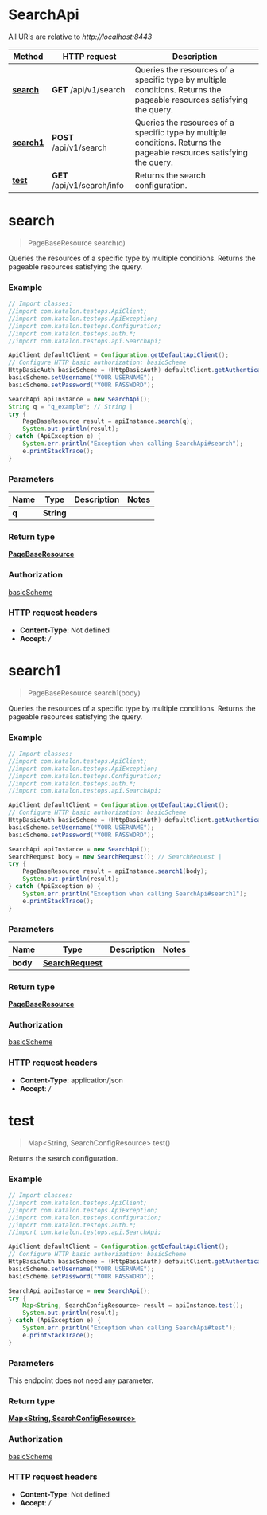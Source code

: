 # SearchApi

All URIs are relative to *http://localhost:8443*

Method | HTTP request | Description
------------- | ------------- | -------------
[**search**](SearchApi.md#search) | **GET** /api/v1/search | Queries the resources of a specific type by multiple conditions. Returns the pageable resources satisfying the query.
[**search1**](SearchApi.md#search1) | **POST** /api/v1/search | Queries the resources of a specific type by multiple conditions. Returns the pageable resources satisfying the query.
[**test**](SearchApi.md#test) | **GET** /api/v1/search/info | Returns the search configuration.

<a name="search"></a>
# **search**
> PageBaseResource search(q)

Queries the resources of a specific type by multiple conditions. Returns the pageable resources satisfying the query.

### Example
```java
// Import classes:
//import com.katalon.testops.ApiClient;
//import com.katalon.testops.ApiException;
//import com.katalon.testops.Configuration;
//import com.katalon.testops.auth.*;
//import com.katalon.testops.api.SearchApi;

ApiClient defaultClient = Configuration.getDefaultApiClient();
// Configure HTTP basic authorization: basicScheme
HttpBasicAuth basicScheme = (HttpBasicAuth) defaultClient.getAuthentication("basicScheme");
basicScheme.setUsername("YOUR USERNAME");
basicScheme.setPassword("YOUR PASSWORD");

SearchApi apiInstance = new SearchApi();
String q = "q_example"; // String | 
try {
    PageBaseResource result = apiInstance.search(q);
    System.out.println(result);
} catch (ApiException e) {
    System.err.println("Exception when calling SearchApi#search");
    e.printStackTrace();
}
```

### Parameters

Name | Type | Description  | Notes
------------- | ------------- | ------------- | -------------
 **q** | **String**|  |

### Return type

[**PageBaseResource**](PageBaseResource.md)

### Authorization

[basicScheme](../README.md#basicScheme)

### HTTP request headers

 - **Content-Type**: Not defined
 - **Accept**: */*

<a name="search1"></a>
# **search1**
> PageBaseResource search1(body)

Queries the resources of a specific type by multiple conditions. Returns the pageable resources satisfying the query.

### Example
```java
// Import classes:
//import com.katalon.testops.ApiClient;
//import com.katalon.testops.ApiException;
//import com.katalon.testops.Configuration;
//import com.katalon.testops.auth.*;
//import com.katalon.testops.api.SearchApi;

ApiClient defaultClient = Configuration.getDefaultApiClient();
// Configure HTTP basic authorization: basicScheme
HttpBasicAuth basicScheme = (HttpBasicAuth) defaultClient.getAuthentication("basicScheme");
basicScheme.setUsername("YOUR USERNAME");
basicScheme.setPassword("YOUR PASSWORD");

SearchApi apiInstance = new SearchApi();
SearchRequest body = new SearchRequest(); // SearchRequest | 
try {
    PageBaseResource result = apiInstance.search1(body);
    System.out.println(result);
} catch (ApiException e) {
    System.err.println("Exception when calling SearchApi#search1");
    e.printStackTrace();
}
```

### Parameters

Name | Type | Description  | Notes
------------- | ------------- | ------------- | -------------
 **body** | [**SearchRequest**](SearchRequest.md)|  |

### Return type

[**PageBaseResource**](PageBaseResource.md)

### Authorization

[basicScheme](../README.md#basicScheme)

### HTTP request headers

 - **Content-Type**: application/json
 - **Accept**: */*

<a name="test"></a>
# **test**
> Map&lt;String, SearchConfigResource&gt; test()

Returns the search configuration.

### Example
```java
// Import classes:
//import com.katalon.testops.ApiClient;
//import com.katalon.testops.ApiException;
//import com.katalon.testops.Configuration;
//import com.katalon.testops.auth.*;
//import com.katalon.testops.api.SearchApi;

ApiClient defaultClient = Configuration.getDefaultApiClient();
// Configure HTTP basic authorization: basicScheme
HttpBasicAuth basicScheme = (HttpBasicAuth) defaultClient.getAuthentication("basicScheme");
basicScheme.setUsername("YOUR USERNAME");
basicScheme.setPassword("YOUR PASSWORD");

SearchApi apiInstance = new SearchApi();
try {
    Map<String, SearchConfigResource> result = apiInstance.test();
    System.out.println(result);
} catch (ApiException e) {
    System.err.println("Exception when calling SearchApi#test");
    e.printStackTrace();
}
```

### Parameters
This endpoint does not need any parameter.

### Return type

[**Map&lt;String, SearchConfigResource&gt;**](SearchConfigResource.md)

### Authorization

[basicScheme](../README.md#basicScheme)

### HTTP request headers

 - **Content-Type**: Not defined
 - **Accept**: */*

